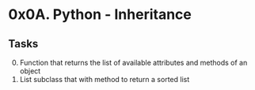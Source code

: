 # 0x0A. Python - Inheritance
## Tasks
0. Function that returns the list of available attributes and methods of an object
1. List subclass that with method to return a sorted list
